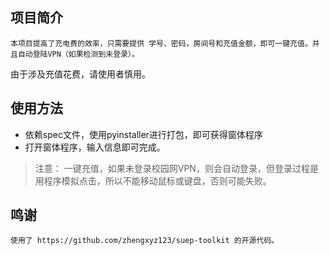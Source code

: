 ## 项目简介

    本项目提高了充电费的效率，只需要提供 学号、密码，房间号和充值金额，即可一键充值。并且自动登陆VPN（如果检测到未登录）。
由于涉及充值花费，请使用者慎用。

## 使用方法
- 依赖spec文件，使用pyinstaller进行打包，即可获得窗体程序
- 打开窗体程序，输入信息即可完成。

> 注意：
    一键充值，如果未登录校园网VPN，则会自动登录，但登录过程是用程序模拟点击，所以不能移动鼠标或键盘，否则可能失败。


## 鸣谢

    使用了 https://github.com/zhengxyz123/suep-toolkit 的开源代码。